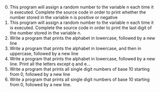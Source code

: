 0. This program will assign a random number to the variable n each time it is executed. Complete the source code in order to print whether the number stored in the variable n is positive or negative
1. This program will assign a random number to the variable n each time it is executed. Complete the source code in order to print the last digit of the number stored in the variable n.
2. Write a program that prints the alphabet in lowercase, followed by a new line
3. Write a program that prints the alphabet in lowercase, and then in uppercase, followed by a new line
4. Write a program that prints the alphabet in lowercase, followed by a new line. Print all the letters except q and e...
5. Write a program that prints all single digit numbers of base 10 starting from 0, followed by a new line
6. Write a program that prints all single digit numbers of base 10 starting from 0, followed by a new line.
